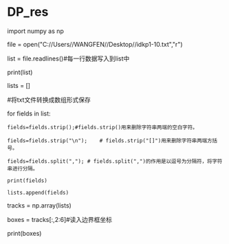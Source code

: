 # DP_res

import numpy as np

file = open("C://Users//WANGFEN//Desktop//idkp1-10.txt","r")

list = file.readlines()#每一行数据写入到list中

print(list)

lists = []

#将txt文件转换成数组形式保存

for fields in list:

    fields=fields.strip();#fields.strip()用来删除字符串两端的空白字符。
    
    fields=fields.strip("\n");    # fields.strip("[]")用来删除字符串两端方括号。
    
    fields=fields.split(","); # fields.split(",")的作用是以逗号为分隔符，将字符串进行分隔。
    
    print(fields)
    
    lists.append(fields)

tracks = np.array(lists)

boxes = tracks[:,2:6]#读入边界框坐标

print(boxes)
 
